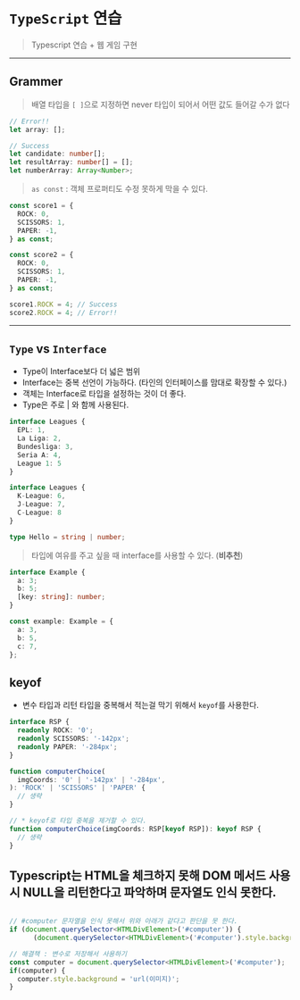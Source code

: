 # `TypeScript` 연습

> Typescript 연습 + 웹 게임 구현

---

## Grammer

> 배열 타입을 `[ ]`으로 지정하면 never 타입이 되어서 어떤 값도 들어갈 수가 없다

```ts
// Error!!
let array: [];

// Success
let candidate: number[];
let resultArray: number[] = [];
let numberArray: Array<Number>;
```

> `as const` : 객체 프로퍼티도 수정 못하게 막을 수 있다.

```ts
const score1 = {
  ROCK: 0,
  SCISSORS: 1,
  PAPER: -1,
} as const;

const score2 = {
  ROCK: 0,
  SCISSORS: 1,
  PAPER: -1,
} as const;

score1.ROCK = 4; // Success
score2.ROCK = 4; // Error!!
```

---

## `Type` vs `Interface`

- Type이 Interface보다 더 넓은 범위
- Interface는 중복 선언이 가능하다. (타인의 인터페이스를 맘대로 확장할 수 있다.)
- 객체는 Interface로 타입을 설정하는 것이 더 좋다.
- Type은 주로 | 와 함께 사용된다.

```ts
interface Leagues {
  EPL: 1,
  La Liga: 2,
  Bundesliga: 3,
  Seria A: 4,
  League 1: 5
}

interface Leagues {
  K-League: 6,
  J-League: 7,
  C-League: 8
}
```

```ts
type Hello = string | number;
```

> 타입에 여유를 주고 싶을 때 interface를 사용할 수 있다. (**비추천**)

```ts
interface Example {
  a: 3;
  b: 5;
  [key: string]: number;
}

const example: Example = {
  a: 3,
  b: 5,
  c: 7,
};
```

## keyof

- 변수 타입과 리턴 타입을 중복해서 적는걸 막기 위해서 `keyof`를 사용한다.

```ts
interface RSP {
  readonly ROCK: '0';
  readonly SCISSORS: '-142px';
  readonly PAPER: '-284px';
}

function computerChoice(
  imgCoords: '0' | '-142px' | '-284px',
): 'ROCK' | 'SCISSORS' | 'PAPER' {
  // 생략
}

// * keyof로 타입 중복을 제거할 수 있다.
function computerChoice(imgCoords: RSP[keyof RSP]): keyof RSP {
  // 생략
}
```

## Typescript는 HTML을 체크하지 못해 DOM 메서드 사용 시 NULL을 리턴한다고 파악하며 문자열도 인식 못한다.

```ts

// #computer 문자열을 인식 못해서 위와 아래가 같다고 판단을 못 한다.
if (document.querySelector<HTMLDivElement>('#computer')) {
      (document.querySelector<HTMLDivElement>('#computer').style.background = 'url(이미지)';

// 해결책 : 변수로 저장해서 사용하기
const computer = document.querySelector<HTMLDivElement>('#computer');
if(computer) {
  computer.style.background = 'url(이미지)';
}

```
